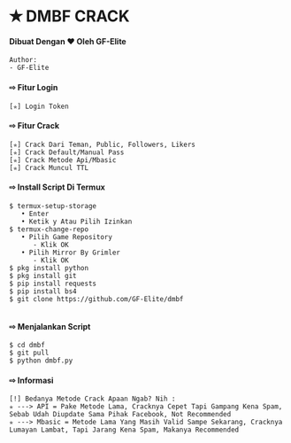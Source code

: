 # ✭ DMBF CRACK
#### Dibuat Dengan ❤️ Oleh GF-Elite
```
Author:
- GF-Elite
```
#### ⇨  Fitur Login
```
[✯] Login Token  
```
#### ⇨  Fitur Crack
```
[✯] Crack Dari Teman, Public, Followers, Likers    
[✯] Crack Default/Manual Pass  
[✯] Crack Metode Api/Mbasic
[✯] Crack Muncul TTL 
```
#### ⇨  Install Script Di Termux
```
$ termux-setup-storage  
   • Enter  
   • Ketik y Atau Pilih Izinkan  
$ termux-change-repo
   • Pilih Game Repository
      - Klik OK
   • Pilih Mirror By Grimler
      - Klik OK
$ pkg install python
$ pkg install git
$ pip install requests
$ pip install bs4
$ git clone https://github.com/GF-Elite/dmbf
 
```
#### ⇨  Menjalankan Script
```
$ cd dmbf
$ git pull
$ python dmbf.py
```
#### ⇨  Informasi
```
[!] Bedanya Metode Crack Apaan Ngab? Nih :
✯ ---> API = Pake Metode Lama, Cracknya Cepet Tapi Gampang Kena Spam, Sebab Udah Diupdate Sama Pihak Facebook, Not Recommended
✯ ---> Mbasic = Metode Lama Yang Masih Valid Sampe Sekarang, Cracknya Lumayan Lambat, Tapi Jarang Kena Spam, Makanya Recommended
```
